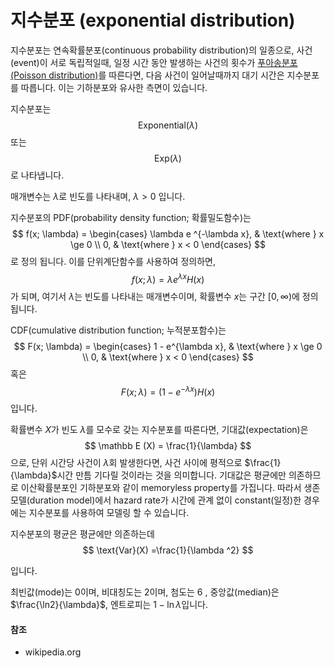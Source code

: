 # 지수분포 (exponential distribution)

지수분포는 연속확률분포(continuous probability distribution)의 일종으로, 사건(event)이 서로 독립적일때, 일정 시간 동안 발생하는 사건의 횟수가 [푸아송분포(Poisson distribution)](poisson_distribution.md)를 따른다면, 다음 사건이 일어날때까지 대기 시간은 지수분포를 따릅니다. 이는 기하분포와 유사한 측면이 있습니다.

지수분포는
$$
\mathrm{Exponential} (\lambda)
$$
또는
$$
\mathrm{Exp}(\lambda)
$$
로 나타냅니다.

매개변수는 $\lambda$로 빈도를 나타내며, $\lambda > 0$ 입니다.

지수분포의 PDF(probability density function; 확률밀도함수)는
$$
f(x; \lambda) = \begin{cases}
\lambda e ^{-\lambda x}, & \text{where } x \ge 0 \\
0, & \text{where } x < 0
\end{cases}
$$
로 정의 됩니다. 이를 단위계단함수를 사용하여 정의하면,
$$
f(x;\lambda) = \lambda e ^{\lambda x} H(x)
$$
가 되며, 여기서 $\lambda$는 빈도를 나타내는 매개변수이며, 확률변수 $x$는 구간 $[0, \infty)$에 정의됩니다.

CDF(cumulative distribution function; 누적분포함수)는
$$
F(x; \lambda) = \begin{cases}
1 - e^{\lambda x}, & \text{where } x \ge 0 \\
0, & \text{where } x < 0
\end{cases}
$$
혹은
$$
F(x; \lambda) = (1-e^{-\lambda x}) H(x)
$$
입니다.

확률변수 $X$가 빈도 $\lambda$를 모수로 갖는 지수분포를 따른다면, 기대값(expectation)은
$$
\mathbb E (X) = \frac{1}{\lambda}
$$
으로, 단위 시간당 사건이 $\lambda$회 발생한다면, 사건 사이에 평적으로 $\frac{1}{\lambda}$시간 만틈 기다릴 것이라는 것을 의미합니다. 기대값은 평균에만 의존하므로 이산확률분포인 기하분포와 같이 memoryless property를 가집니다. 따라서 생존모델(duration model)에서 hazard rate가 시간에 관계 없이 constant(일정)한 경우에는 지수분포를 사용하여 모델링 할 수 있습니다.

지수분포의 평균은 평균에만 의존하는데
$$
\text{Var}(X) =\frac{1}{\lambda ^2}
$$

입니다.

최빈값(mode)는 $0$이며, 비대칭도는 $2$이며, 첨도는 $6$ , 중앙값(median)은 $\frac{\ln2}{\lambda}$, 엔트로피는 $1 - \ln \lambda$입니다.

#### 참조

- wikipedia.org